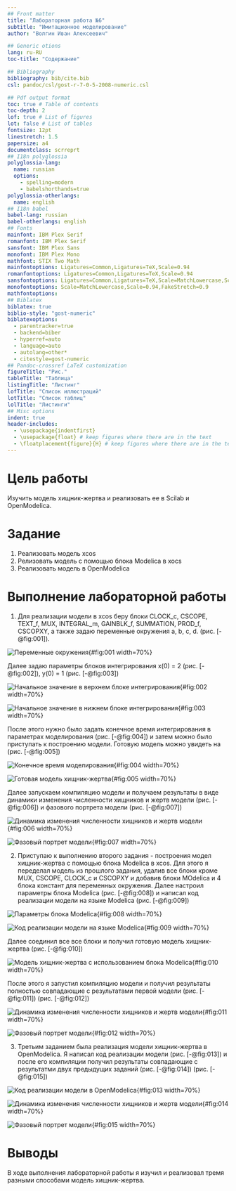 ```yaml
---
## Front matter
title: "Лабораторная работа №6"
subtitle: "Имитационное моделирование"
author: "Волгин Иван Алексеевич"

## Generic otions
lang: ru-RU
toc-title: "Содержание"

## Bibliography
bibliography: bib/cite.bib
csl: pandoc/csl/gost-r-7-0-5-2008-numeric.csl

## Pdf output format
toc: true # Table of contents
toc-depth: 2
lof: true # List of figures
lot: false # List of tables
fontsize: 12pt
linestretch: 1.5
papersize: a4
documentclass: scrreprt
## I18n polyglossia
polyglossia-lang:
  name: russian
  options:
	- spelling=modern
	- babelshorthands=true
polyglossia-otherlangs:
  name: english
## I18n babel
babel-lang: russian
babel-otherlangs: english
## Fonts
mainfont: IBM Plex Serif
romanfont: IBM Plex Serif
sansfont: IBM Plex Sans
monofont: IBM Plex Mono
mathfont: STIX Two Math
mainfontoptions: Ligatures=Common,Ligatures=TeX,Scale=0.94
romanfontoptions: Ligatures=Common,Ligatures=TeX,Scale=0.94
sansfontoptions: Ligatures=Common,Ligatures=TeX,Scale=MatchLowercase,Scale=0.94
monofontoptions: Scale=MatchLowercase,Scale=0.94,FakeStretch=0.9
mathfontoptions:
## Biblatex
biblatex: true
biblio-style: "gost-numeric"
biblatexoptions:
  - parentracker=true
  - backend=biber
  - hyperref=auto
  - language=auto
  - autolang=other*
  - citestyle=gost-numeric
## Pandoc-crossref LaTeX customization
figureTitle: "Рис."
tableTitle: "Таблица"
listingTitle: "Листинг"
lofTitle: "Список иллюстраций"
lotTitle: "Список таблиц"
lolTitle: "Листинги"
## Misc options
indent: true
header-includes:
  - \usepackage{indentfirst}
  - \usepackage{float} # keep figures where there are in the text
  - \floatplacement{figure}{H} # keep figures where there are in the text
---
```


# Цель работы

Изучить модель хищник-жертва и реализовать ее в Scilab и OpenModelica.

# Задание

1. Реализовать модель xcos
2. Релизовать модель c помощью блока Modelica в xocs
3. Реализовать модель в OpenModelica



# Выполнение лабораторной работы

1. Для реализации модели в xcos беру блоки CLOCK_c, CSCOPE, TEXT_f, MUX, INTEGRAL_m, GAINBLK_f, SUMMATION, PROD_f, CSCOPXY, а также задаю переменные окружения a, b, c, d. (рис. [-@fig:001]).

![Переменные окружения](image/1.png){#fig:001 width=70%}

Далее задаю параметры блоков интегрирования x(0) = 2 (рис. [-@fig:002]), y(0) = 1 (рис. [-@fig:003])

![Начальное значение в верхнем блоке интегрирования](image/2.png){#fig:002 width=70%}

![Начальное значение в нижнем блоке интегрирования](image/3.png){#fig:003 width=70%}

После этого нужно было задать конечное время интегрирования в параметрах моделирования (рис. [-@fig:004]) и затем можно было приступать к построению модели. Готовую модель можно увидеть на (рис. [-@fig:005])

![Конечное время моделирования](image/4.png){#fig:004 width=70%}

![Готовая модель хищник-жертва](image/5.png){#fig:005 width=70%}

Далее запускаем компиляцию модели и получаем результаты в виде динамики изменения численности хищников и жертв модели (рис. [-@fig:006]) и фазового портрета модели (рис. [-@fig:007])

![Динамика изменения численности хищников и жертв модели](image/6.png){#fig:006 width=70%}

![Фазовый портрет модели](image/7.png){#fig:007 width=70%}

2. Приступаю к выполнению второго задания - построения модел хищник-жертва с помощью блока Modelica в xcos. Для этого я переделал модель из прошлого задания, удалив все блоки кроме MUX, CSCOPE, CLOCK_c и CSCOPXY и добавив блоки MOdelica и 4 блока констант для переменных окружения. Далее настроил параметры блока Modelica (рис. [-@fig:008]) и написал код реализации модели на языке Modelica (рис. [-@fig:009])

![Параметры блока Modelica](image/8.png){#fig:008 width=70%}

![Код реализации модели на языке Modelica](image/9.png){#fig:009 width=70%}

Далее соединил все все блоки и получил готовую модель хищник-жертва (рис. [-@fig:010])

![Модель хищник-жертва с использованием блока Modelica](image/10.png){#fig:010 width=70%}

После этого я запустил компиляцию модели и получил результаты полностью совпадающие с результатами первой модели (рис. [-@fig:011]) (рис. [-@fig:012])

![Динамика изменения численности хищников и жертв модели](image/11.png){#fig:011 width=70%}

![Фазовый портрет модели](image/12.png){#fig:012 width=70%}

3. Третьим заданием была реализация модели хищник-жертва в OpenModelica. Я написал код реализации модели (рис. [-@fig:013]) и после его компиляции получил результаты совпадающие с результатми двух предыдущих заданий (рис. [-@fig:014]) (рис. [-@fig:015])

![Код реализации модели в OpenModelica](image/13.png){#fig:013 width=70%}

![Динамика изменения численности хищников и жертв модели](image/14.png){#fig:014 width=70%}

![Фазовый портрет модели](image/15.png){#fig:015 width=70%}

# Выводы

В ходе выполнения лабораторной работы я изучил и реализовал тремя разными способами модель хищник-жертва.


